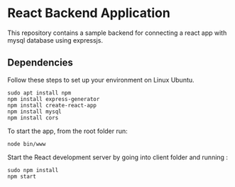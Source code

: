 # React Backend Application

This repository contains a sample backend for connecting a react app with mysql database using expressjs.

## Dependencies

Follow these steps to set up your environment on Linux Ubuntu. 


```
sudo apt install npm
npm install express-generator
npm install create-react-app
npm install mysql
npm install cors

```

To start the app, from the root folder run:
```
node bin/www
```
Start the React development server by going into client folder and running :

```
sudo npm install
npm start
```